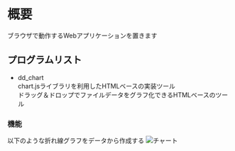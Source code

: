 # 概要
ブラウザで動作するWebアプリケーションを置きます

## プログラムリスト
* dd_chart<br>
chart.jsライブラリを利用したHTMLベースの実装ツール<br>
ドラッグ＆ドロップでファイルデータをグラフ化できるHTMLベースのツール

### 機能
以下のような折れ線グラフをデータから作成する
![チャート]([.\dd-chart\png\4列データ_折れ線.png](https://github.com/ekusy758/web-app/blob/eee758b5337ab485e26f96d1ba1b088f3a122f12/dd-chart/png/4%E5%88%97%E3%83%87%E3%83%BC%E3%82%BF_%E6%8A%98%E3%82%8C%E7%B7%9A.png))
